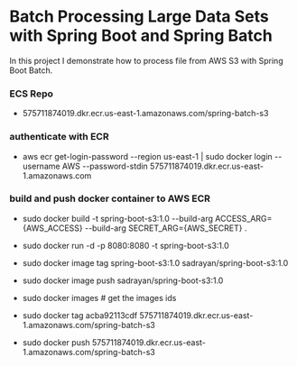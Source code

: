# Batch Processing Large Data Sets with Spring Boot and Spring Batch
In this project I demonstrate how to process file from AWS S3 with Spring Boot Batch.

### ECS Repo
* 575711874019.dkr.ecr.us-east-1.amazonaws.com/spring-batch-s3

### authenticate with ECR 
* aws ecr get-login-password --region us-east-1 | sudo docker login --username AWS --password-stdin 575711874019.dkr.ecr.us-east-1.amazonaws.com

### build and push docker container to AWS ECR
* sudo docker build -t spring-boot-s3:1.0 --build-arg ACCESS_ARG={AWS_ACCESS} --build-arg SECRET_ARG={AWS_SECRET} .
* sudo docker run -d -p 8080:8080 -t spring-boot-s3:1.0

* sudo docker image tag spring-boot-s3:1.0 sadrayan/spring-boot-s3:1.0
* sudo docker image push sadrayan/spring-boot-s3:1.0

* sudo docker images # get the images ids
* sudo docker tag acba92113cdf 575711874019.dkr.ecr.us-east-1.amazonaws.com/spring-batch-s3
* sudo docker push 575711874019.dkr.ecr.us-east-1.amazonaws.com/spring-batch-s3